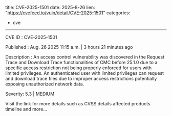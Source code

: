  
title: CVE-2025-1501
date: 2025-8-26
lien: "https://cvefeed.io/vuln/detail/CVE-2025-1501"
categories:
  - cve
---

CVE ID : CVE-2025-1501

Published :  Aug. 26
2025
11:15 a.m. | 3 hours
21 minutes ago

Description : An access control vulnerability was discovered in the Request Trace and Download Trace functionalities of CMC before 25.1.0 due to a specific access restriction not being properly enforced for users with limited privileges. An authenticated user with limited privileges can request and download trace files due to improper access restrictions
potentially exposing unauthorized network data.

Severity: 5.3 | MEDIUM

Visit the link for more details
such as CVSS details
affected products
timeline
and more...
